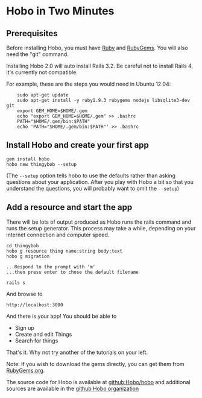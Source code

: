 # Hobo in Two Minutes

## Prerequisites

Before installing Hobo, you must have
[Ruby](http://www.ruby-lang.org/en/) and
[RubyGems](http://docs.rubygems.org/). You will also need the "git" command.

Installing Hobo 2.0 will auto install Rails 3.2. Be careful not to install Rails 4, it's currently not compatible.

For example, these are the steps you would need in Ubuntu 12.04:


        sudo apt-get update
        sudo apt-get install -y ruby1.9.3 rubygems nodejs libsqlite3-dev git
        export GEM_HOME=$HOME/.gem
        echo "export GEM_HOME=$HOME/.gem" >> .bashrc
        PATH="$HOME/.gem/bin:$PATH"
        echo 'PATH="$HOME/.gem/bin:$PATH"' >> .bashrc


## Install Hobo and create your first app

	gem install hobo
	hobo new thingybob --setup

(The `--setup` option tells hobo to use the defaults rather than
asking questions about your application.   After you play with
Hobo a bit so that you understand the questions, you will probably
want to omit the `--setup`)


## Add a resource and start the app

There will be lots of output produced as Hobo runs the rails command
and runs the setup generator. This process may take a while, depending
on your internet connection and computer speed.

	cd thingybob
	hobo g resource thing name:string body:text
	hobo g migration

	...Respond to the prompt with 'm'
	...then press enter to chose the default filename

	rails s

And browse to

	http://localhost:3000

And there is your app! You should be able to

* Sign up
* Create and edit Things
* Search for things

That's it. Why not try another of the tutorials on your left.

Note: If you wish to download the gems directly, you can get them from
[RubyGems.org](http://rubygems.org).

The source code for Hobo is available at [github:Hobo/hobo](http://github.com/Hobo/hobo) and additional sources are available in the [github Hobo organization](https://github.com/Hobo)


